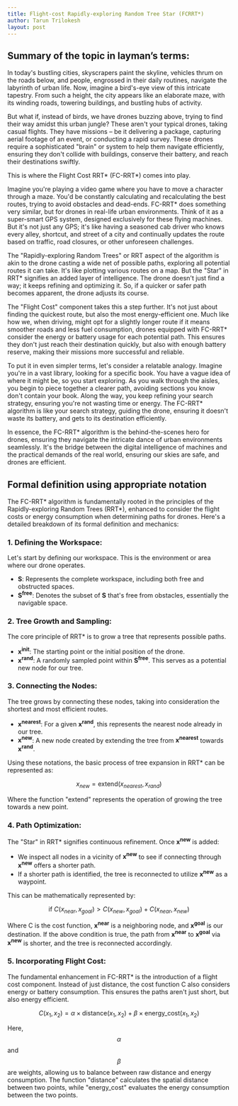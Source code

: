 ```yaml
---
title: Flight-cost Rapidly-exploring Random Tree Star (FCRRT*)
author: Tarun Trilokesh
layout: post
---
```


## Summary of the topic in layman’s terms:

In today's bustling cities, skyscrapers paint the skyline, vehicles thrum on the roads below, and people, engrossed in their daily routines, navigate the labyrinth of urban life. Now, imagine a bird's-eye view of this intricate tapestry. From such a height, the city appears like an elaborate maze, with its winding roads, towering buildings, and bustling hubs of activity.

But what if, instead of birds, we have drones buzzing above, trying to find their way amidst this urban jungle? These aren't your typical drones, taking casual flights. They have missions – be it delivering a package, capturing aerial footage of an event, or conducting a rapid survey. These drones require a sophisticated "brain" or system to help them navigate efficiently, ensuring they don't collide with buildings, conserve their battery, and reach their destinations swiftly.

This is where the Flight Cost RRT* (FC-RRT*) comes into play.

Imagine you're playing a video game where you have to move a character through a maze. You'd be constantly calculating and recalculating the best routes, trying to avoid obstacles and dead-ends. FC-RRT* does something very similar, but for drones in real-life urban environments. Think of it as a super-smart GPS system, designed exclusively for these flying machines. But it's not just any GPS; it's like having a seasoned cab driver who knows every alley, shortcut, and street of a city and continually updates the route based on traffic, road closures, or other unforeseen challenges.

The "Rapidly-exploring Random Trees" or RRT aspect of the algorithm is akin to the drone casting a wide net of possible paths, exploring all potential routes it can take. It's like plotting various routes on a map. But the "Star" in RRT* signifies an added layer of intelligence. The drone doesn't just find a way; it keeps refining and optimizing it. So, if a quicker or safer path becomes apparent, the drone adjusts its course.

The "Flight Cost" component takes this a step further. It's not just about finding the quickest route, but also the most energy-efficient one. Much like how we, when driving, might opt for a slightly longer route if it means smoother roads and less fuel consumption, drones equipped with FC-RRT* consider the energy or battery usage for each potential path. This ensures they don't just reach their destination quickly, but also with enough battery reserve, making their missions more successful and reliable.

To put it in even simpler terms, let's consider a relatable analogy. Imagine you're in a vast library, looking for a specific book. You have a vague idea of where it might be, so you start exploring. As you walk through the aisles, you begin to piece together a clearer path, avoiding sections you know don't contain your book. Along the way, you keep refining your search strategy, ensuring you're not wasting time or energy. The FC-RRT* algorithm is like your search strategy, guiding the drone, ensuring it doesn't waste its battery, and gets to its destination efficiently.

In essence, the FC-RRT* algorithm is the behind-the-scenes hero for drones, ensuring they navigate the intricate dance of urban environments seamlessly. It's the bridge between the digital intelligence of machines and the practical demands of the real world, ensuring our skies are safe, and drones are efficient.


## Formal definition using appropriate notation

The FC-RRT* algorithm is fundamentally rooted in the principles of the Rapidly-exploring Random Trees (RRT*), enhanced to consider the flight costs or energy consumption when determining paths for drones. Here's a detailed breakdown of its formal definition and mechanics:

### 1. **Defining the Workspace**:

Let's start by defining our workspace. This is the environment or area where our drone operates.

- **S**: Represents the complete workspace, including both free and obstructed spaces.
- **S<sup>free</sup>**: Denotes the subset of **S** that's free from obstacles, essentially the navigable space.


### 2. **Tree Growth and Sampling**:

The core principle of RRT* is to grow a tree that represents possible paths.

- **x<sup>init</sup>**: The starting point or the initial position of the drone.
- **x<sup>rand</sup>**: A randomly sampled point within **S<sup>free</sup>**. This serves as a potential new node for our tree.

### 3. **Connecting the Nodes**:

The tree grows by connecting these nodes, taking into consideration the shortest and most efficient routes.

- **x<sup>nearest</sup>**: For a given **x<sup>rand</sup>**, this represents the nearest node already in our tree.
- **x<sup>new</sup>**: A new node created by extending the tree from **x<sup>nearest</sup>** towards **x<sup>rand</sup>**.

Using these notations, the basic process of tree expansion in RRT* can be represented as:


$$ x_{new} = \text{extend}(x_{nearest}, x_{rand}) $$


Where the function "extend" represents the operation of growing the tree towards a new point.

### 4. **Path Optimization**:

The "Star" in RRT* signifies continuous refinement. Once **x<sup>new</sup>** is added:

- We inspect all nodes in a vicinity of **x<sup>new</sup>** to see if connecting through **x<sup>new</sup>** offers a shorter path.
- If a shorter path is identified, the tree is reconnected to utilize **x<sup>new</sup>** as a waypoint.

This can be mathematically represented by:


$$ \text{if } C(x_{near}, x_{goal}) > C(x_{new}, x_{goal}) + C(x_{near}, x_{new}) $$


Where C is the cost function, **x<sup>near</sup>** is a neighboring node, and **x<sup>goal</sup>** is our destination. If the above condition is true, the path from **x<sup>near</sup>** to **x<sup>goal</sup>** via **x<sup>new</sup>** is shorter, and the tree is reconnected accordingly.

### 5. **Incorporating Flight Cost**:

The fundamental enhancement in FC-RRT* is the introduction of a flight cost component. Instead of just distance, the cost function C also considers energy or battery consumption. This ensures the paths aren't just short, but also energy efficient.


$$ C(x_1, x_2) = \alpha \times \text{distance}(x_1, x_2) + \beta \times \text{energy_cost}(x_1, x_2) $$


Here, $$ \alpha $$ and $$ \beta $$ are weights, allowing us to balance between raw distance and energy consumption. The function "distance" calculates the spatial distance between two points, while "energy_cost" evaluates the energy consumption between the two points.

